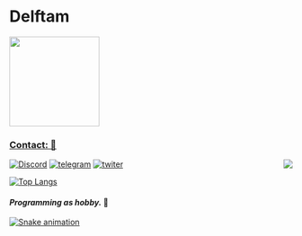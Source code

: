 # Delftam

<div align="left">
 <a href="https://github.com/delftam">
<img height="160em" src="https://github-readme-stats.vercel.app/api?username=delfteam&show_icons=true&theme=radical&include_all_commits=true&count_private=true"/>
 </div>

  ### **Contact:** 💼

[![Discord](https://img.icons8.com/color/40/35/discord-logo.svg)]()
[![telegram](https://img.icons8.com/color/40/35/telegram-app--v5.svg)](https://t.me/delfteam)
[![twiter](https://img.icons8.com/office/40/35/twitter.svg)](https://twitter.com/twosordsman)
 <a href="https://delfteam.github.io/opaip"/>
<img align="right" src="https://i.pinimg.com/originals/0d/f1/79/0df179f920ec3e360866037506e41397.gif" />
 
 [![Top Langs](https://github-readme-stats.vercel.app/api/top-langs/?username=delfteam)](https://github.com/anuraghazra/github-readme-stats)

 
 
 #### *Programming as hobby.* 🎩 <a href="https://github.com/tombsDevil">
 ![Snake animation](https://github.com/delfteam/opaip/blob/output/github-contribution-grid-snake.svg)
